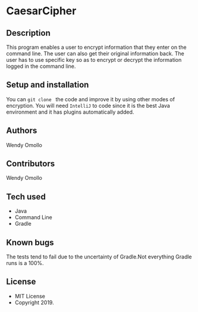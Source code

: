 # CaesarCipher

## Description
This program enables a user to encrypt information that they enter on the command line.
The user can also get their original information back.
The user has to use specific key so as to encrypt or decrypt the information logged in the command line.

## Setup and installation
You can `git clone ` the code  and improve it by using other modes of encryption.
You will need `IntelliJ` to code since it is the best Java environment and it has plugins automatically added.

## Authors
Wendy Omollo

## Contributors
Wendy Omollo

## Tech used
* Java
* Command Line
* Gradle

## Known bugs
The tests tend to fail due to the uncertainty of Gradle.Not everything Gradle runs is a 100%.

## License
* MIT License 
* Copyright 2019.
